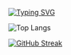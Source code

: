 [![Typing SVG](https://readme-typing-svg.demolab.com?font=&duration=1000&color=F56565&multiline=true&repeat=false&random=false&width=435&height=60&lines=Hello!+%F0%9F%91%8B;%3Cinsert+life+story+here%3E)](https://git.io/typing-svg)

![Top Langs](https://github-readme-stats.vercel.app/api/top-langs/?username=dismalitie&layout=compact&theme=dracula)

[![GitHub Streak](https://streak-stats.demolab.com?user=dismalitie&theme=dark&hide_border=true&border_radius=15&mode=weekly&card_width=200&sideLabels=F56565&border=090909&hide_current_streak=true&hide_longest_streak=true)](https://git.io/streak-stats)
